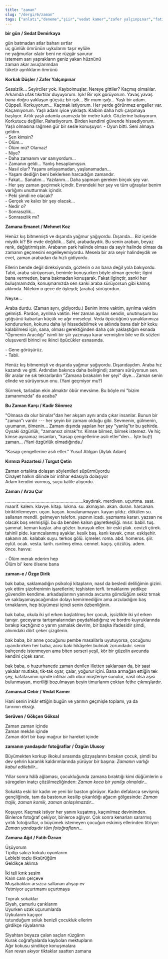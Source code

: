 ```yaml
---
title: "zaman"
slug: "/dergi/6/zaman"
tags: ["anlatı","deneme","şiir","vedat kamer","zafer yalçınpınar","fatih özcan","özgün ulusoy","özge dirik","arzu çur","sedat demirkaya","kadir sönmez","turgut çetin","gökçen göksal","mehmet köz","sayı:altı"]
---
```


**bir gün / Sedat Demirkaya**

gün batmadan atlar baharı sırtlar  
üç günlük ömrünün uykularını taşır eylüle  
ne yağmurlar ıslatır beni ne rüzgâr savurur  
istemem sarı yaprakların geniz yakan hüznünü  
zaman akar avuçlarımdan  
tüketir ayrılıkların ömrünü

**Korkak Düşler / Zafer Yalçınpınar**

Sessizlik... Seyirciler yok. Kaybolmuşlar. Nereye gittiler? Kaçmış
olmalılar. Arkamda ufak tıkırtılar duyuyorum. Işık! Bir ışık görüyorum.
Yavaş yavaş bana doğru yaklaşan güçsüz bir ışık... Bir mum ışığı...
Yaşlı bir adam. Cüppeli. Korkuyorum... Kaçmak istiyorum. Her yerde
görünmez engeller var. Kaçamıyorum. Yaşlı adam iyice yaklaştı. Kalbim
daha hızlı çarpmaya başlıyor. Artık yaşlı adamla aramızda bir metre
kaldı. Gözlerine bakıyorum. Korkutucu değiller. Rahatlıyorum. Birden
kendimi güvende hissediyorum. Yaşlı olmasına rağmen gür bir sesle
konuşuyor:
\- Oyun bitti. Seni almaya geldim.  
\- Sen kimsin?  
\- Ölüm...  
\- Ölüm mü? Olamaz!  
\- Niye?  
\- Daha zamanım var sanıyordum...  
\- Zamanın geldi... Yanlış hesaplamışsın.  
\- Nasıl olur? Yaşamı anlayamadan, yaşlanamadan...  
\- Yaşam dediğin beni beklerken harcadığın zamandır.  
\- Fakat... Sanatım... Yazılarım... Daha yapmam gereken birçok şey var.  
\- Her şey zaman geçirmek içindir. Evrendeki her şey ve tüm uğraşılar
benim varlığımı unutturmak içindir.  
\- Peki şimdi ne olacak?  
\- Gerçek ve kalıcı bir şey olacak...  
\- Nedir o?  
\- Sonrasızlık...  
\- Sonrasızlık mı?  

**Zamana Emanet / Mehmet Koz**

Henüz kış bitmemişti ve dışarıda yağmur yağıyordu. Dışarıda... Biz
içeride miydik ki? Bir evde değildik... Sahi, arabadaydık. Bu senin
araban, beyaz renk, değiştirmişsin. Arabanın park halinde olması da
seyir halinde olması da zamanın geçmesini engelleyemiyordu. Mesela bir
ara seyir halindeydik ve evet, zaman arabadan da hızlı gidiyordu.

Ellerin bende değil direksiyonda, gözlerin o an bana değil yola
bakıyordu. Tabii, araba sürüyorsun, benimle konuşurken böyle olman
gerekir; ilgini bana vermeden, bana bakmadan konuşarak. Fakat ilginçtir,
sanki her buluşmamızda, konuşmamızda sen sanki araba sürüyorsun gibi
kalmış aklımda. Nitekim o gece de öyleydi; (araba) sürüyordun.

Neyse...

Araba durdu. (Zaman aynı, gidiyordu.) Benim inme vaktim, ayrılma vaktim
gelmişti. Pardon, ayrılma vaktin. Her zaman ayrılan sendin, unutmuşum bu
göğsünü kabartan küçük ve ağır meseleyi. Veda öpücüğünü yanaklarımıza
kondururken, kokunu daha iyi hissedebilmek ve aklında bana dair bir koku
kalabilmesi için, sana, olması gerektiğinden daha çok yaklaştığım esnada
"Öpmenin Aracılığı" isimli bir şiir yazmaya karar vermiştim bile ve ilk
sözleri oluşuverdi birinci ve ikinci öpücükler esnasında.

\- Gene görüşürüz.  
- Tabii.

Henüz kış bitmemişti ve dışarıda yağmur yağıyordu. Dışarıdaydım. Araba
hız kazandı ve gitti. Ardından bakınca daha belirgindi; zamanı
sürüyorsun sen. Bir aralar ne sık tekrarlardın "Zamana bırakalım her
şeyi" diye... Zaman senin elinde ve sürüyorsun onu. (Yani geçmiyor mu?)

Sürmek, tarladan ekin almaktır öbür mevsime. Bu böyle mi "bizim
zamanımızda" da acaba?

**Bu Zaman Karşı / Kadir Sönmez**

"Olmasa da olur binalar"dan her akşam aynı anda çıkar insanlar. Bunun
bir "zaman"ı vardır --- her şeyin bir zamanı olduğu gibi. Sevmenin,
gülmenin, uyumanın, ölmenin... Zamanı dışında yapılan her şey
"yanlış"tır bu şehirde. Oysaki özgürlük, "zamansız olmak"tır. Kimse
bilmez, bilmek istemez. Ve hiç kimse ayıramaz insanları, "kasap
çengellerine asılı etler"den... İşte bu(!) zaman... /Yani
özgürlük olmadığında./

"Kasap çengellerine asılı etler." Yusuf Atılgan (Aylak Adam)

**Kırmızı Pazartesi / Turgut Çetin**

Zaman ortalıkta dolaşan söylentileri süpürmüyordu  
Cinayet halkın dilinde bir intihar edasıyla dolaşıyor  
Adam kendini vurmuş, suçu katile atıyordu.

**Zaman / Arzu Çur**

..............................................................kaydırak.
merdiven. uçurtma. saat. maarif. kalem. klavye. kitap. lokma. su.
akmayan. akan. duran. harcanan. biriktirilemeyen. uçan. kaçan.
kovalanamayan. kayan yıldız. dökülen su. sallanan mendil. gelmeyen
telefon. yazının icadı. yazmama kararı. yazsan ne olacak boş vermişliği.
bu da benden kalsın gayretkeşliği. mısır. babil. tuş. şammat. keman
kaşlar. ahu gözler. buruşuk eller. bir eski plak. cevizli çörek. tahinli
pide. karıncalanmış ayaklar. kesik baş. kanlı kavak. çınar. eskişehir.
sakanın atı. kalabak suyu. terkos gölü. içmeler. roma. abd. homeros.
şiir. eylül. ocak. vesta. tarih. ısırılmış elma. cennet. kaçış. çözülüş.
adem. önce. havva:

\- Ölüm merak ederim hep  
Ölüm bi' kere ölsene bana

**zaman-e / Özge Dirik**

bak baba, saklamadığın psikoloji kitapların, nasıl da besledi
deliliğimin gizini. yok ettim şizofrenimin işaretlerini; teşhisten
terfi. tırnaklarımı yedikçe güvendim kendime. arkadaşlarının yanında
avcuma gömdüğüm sekiz tırnak ve saklayamayacağımdan dolayı kemirmediğim
ama arzuladığım baş tırnaklarım, hep büyümesi içindi senin özbenliğinin.

bak baba, okula iki yıl erken başlatılmış her çocuk, işsizlikle iki yıl
erken tanışır. geceyarısı tartışmalarından peydahladığınız ve bordro
kuyruklarında bırakıp kaçtığınız o yarım yamalak devrim, bir başka
ifadesidir şimdi, alnımdaki dört çeker çizgilerin.

bak baba, bir anne çocuğunu pembe masallarla uyutuyorsa, çocuğunu
uyandırırken her baba, acısı baki hikâyeler bulmak zorundadır. senin
bahçende istenmeyen ama biten serseri yeşil, kör bir güzelin avcunda
kendini çiçek sanır.

bak baba, o huzurhanede zaman denilen illetten saklansan da, bir saat
yakalar mutlaka; tik-tak oyar, çalar, yoğurur içini. Bana armağan
ettiğin tek şey, kafatasımın içinde intihar adlı obur müşteriye sunulur,
nasıl olsa aşısı bulunmayan, mertliği bozulmayan beyin timurlarım çoktan
fethe çıkmışlardır.

**Zamansal Cebir / Vedat Kamer**

Hani senin inkâr ettiğin bugün ve yarının geçmişle toplamı, ya da
tanrının eksiği.

**Serüven / Gökçen Göksal**

Zaman zaman içinde  
Zaman mekân içinde  
Zaman dört bir başı mağrur bir hareket içinde

**zamanın yandaşıdır fotoğraflar / Özgün Ulusoy**

Büyümekten korkup ilkokul sırasında gözyaşlarını bırakan çocuk, şimdi bu
dev şehrin karanlık kaldırımlarında yürüyor bir başına: *Zamanın varlığı
kabul edilebilir...*

Yıllar sonra hâlâ ağlaması, çocukluğunda zamana bıraktığı kimi
düğümlerin o süregelen inatçı çözülmezliğinden: *Zaman koca bir
yanılgı olmalıdır...*

Sokakta eski bir kadın ve yeni bir baston görüyor. Kadın defalarca
sevişmiş gençliğinde, tam da bastonun kesilip çıkarıldığı ağacın
gölgesinde: *Zaman trajik, zaman komik, zaman anlaşılmazdır...*

Koşuyor. Kaçmak istiyor her yanını kuşatmış, kaçınılmaz devinimden.
Binlerce fotoğraf çekiyor, binlerce ağlıyor. Çok sonra kenarları
sararmış yırtık fotoğraflar, o büyümek istemeyen çocuğun eskimiş
ellerinden titriyor: *Zaman yandaşıdır tüm fotoğrafların...*

**Zamana Ağıt / Fatih Özcan**

Üşüyorum  
Tipitip sakızı kokulu oyunlarım  
Leblebi tozlu öksürüğüm  
Geldikçe aklıma

İki teli kırık sesim  
Kalın cam çerçeve  
Muşabakları arsızca sallanan ahşap ev  
Yetmiyor uçurtmamı uçurtmaya

Toprak sokaklar  
Siyah, çamurlu çarıklarım  
Uyurken uzak uçurumlarda  
Uykularım kaçıyor  
tutunduğum soluk benizli çocukluk ellerim  
girdikçe rüyalarıma

Siyahtan beyaza çalan saçları rüzgârın  
Kurak coğrafyalarda kaybolan mektupların  
Ağır kokusu sindikçe konuşmalara  
Kan revan akıyor tiktaklar saatten zamana

